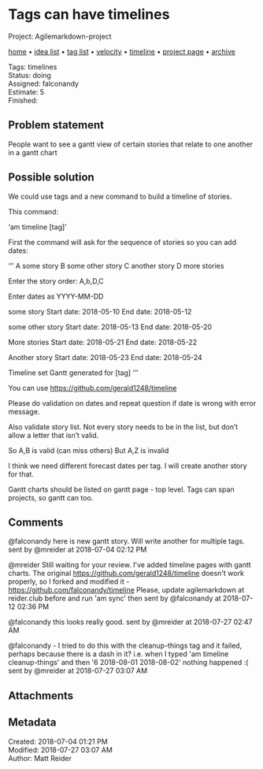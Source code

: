 # Tags can have timelines

Project: Agilemarkdown-project

[home](../index.md) • [idea list](../ideas.md) • [tag list](../tags.md) • [velocity](../velocity.md) • [timeline](../timeline.md) • [project page](../agilemarkdown-project.md) • [archive](archive.md)

Tags: timelines  
Status: doing  
Assigned: falconandy  
Estimate: 5  
Finished:   

## Problem statement

People want to see a gantt view of certain stories that relate to one another in a gantt chart

## Possible solution

We could use tags and a new command to build a timeline of stories.

This command:

‘am timeline [tag]’

First the command will ask for the sequence of stories so you can add dates:

‘’’
A some story
B some other story
C another story
D more stories

Enter the story order:
A,b,D,C

Enter dates as YYYY-MM-DD

some story
Start date: 2018-05-10
End date: 2018-05-12

some other story
Start date: 2018-05-13
End date: 2018-05-20

More stories
Start date: 2018-05-21
End date: 2018-05-22

Another story
Start date: 2018-05-23
End date: 2018-05-24

Timeline set
Gantt generated for [tag]
‘’’

You can use https://github.com/gerald1248/timeline

Please do validation on dates and repeat question if date is wrong with error message.

Also validate story list. Not every story needs to be in the list, but don’t allow a letter that isn’t valid.

So A,B is valid (can miss others)
But A,Z is invalid

I think we need different forecast dates per tag. I will create another story for that.

Gantt charts should be listed on gantt page - top level. Tags can span projects, so gantt can too.

## Comments

@falconandy here is new gantt story. Will write another for multiple tags.
sent by @mreider at 2018-07-04 02:12 PM

@mreider Still waiting for your review. I've added timeline pages with gantt charts.
The original https://github.com/gerald1248/timeline doesn't work properly, so I forked and modified it - https://github.com/falconandy/timeline
Please, update agilemarkdown at reider.club before and run 'am sync' then
sent by @falconandy at 2018-07-12 02:36 PM

@falconandy this looks really good.
sent by @mreider at 2018-07-27 02:47 AM


@falconandy - I tried to do this with the cleanup-things tag and it failed, perhaps because there is a dash in it? i.e. when I typed 'am timeline cleanup-things' and then '6 2018-08-01 2018-08-02' nothing happened :(
sent by @mreider at 2018-07-27 03:07 AM

## Attachments


## Metadata

Created: 2018-07-04 01:21 PM  
Modified: 2018-07-27 03:07 AM  
Author: Matt Reider  
